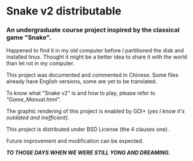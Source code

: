 # Snake v2 distributable
### An undergraduate course project inspired by the classical game "Snake".

Happened to find it in my old computer before I partitioned the disk and installed linux. Thought it might be a better idea to share it with the world than let rot in my computer.

This project was documented and commented in Chinese. Some files already have English versions, some are yet to be translated.

To know what "Snake v2" is and how to play, please refer to *"Game_Manual.html"*.

The graphic rendering of this project is enabled by GDI+ (*yes I know it's outdated and inefficient)*.

This project is distributed under BSD License (the 4 clauses one).

Future improvement and modification can be expected.

**_TO THOSE DAYS WHEN WE WERE STILL YONG AND DREAMING._**
